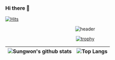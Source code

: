 ### Hi there 👋
	
[![Hits](https://hits.seeyoufarm.com/api/count/incr/badge.svg?url=https%3A%2F%2Fgithub.com%2Fsungwon-097)](https://hits.seeyoufarm.com)

<div align=center>

![header](https://capsule-render.vercel.app/api?type=rounded&color=auto&text=Sungwon_Choi&height=200&fontSize=100)
	
[![trophy](https://github-profile-trophy.vercel.app/?username=sungwon-097&theme=chalk&row=1&column=7)](https://github.com/ryo-ma/github-profile-trophy)

|![Sungwon's github stats](https://github-readme-stats.vercel.app/api?username=sungwon-097&show_icons=true&theme=dark&height=200)|![Top Langs](https://github-readme-stats.vercel.app/api/top-langs/?username=sungwon-097&layout=compact&theme=dark&height=200)|
|---|---|
</div> 
